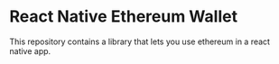 # React Native Ethereum Wallet

This repository contains a library that lets you use ethereum in a react native app. 